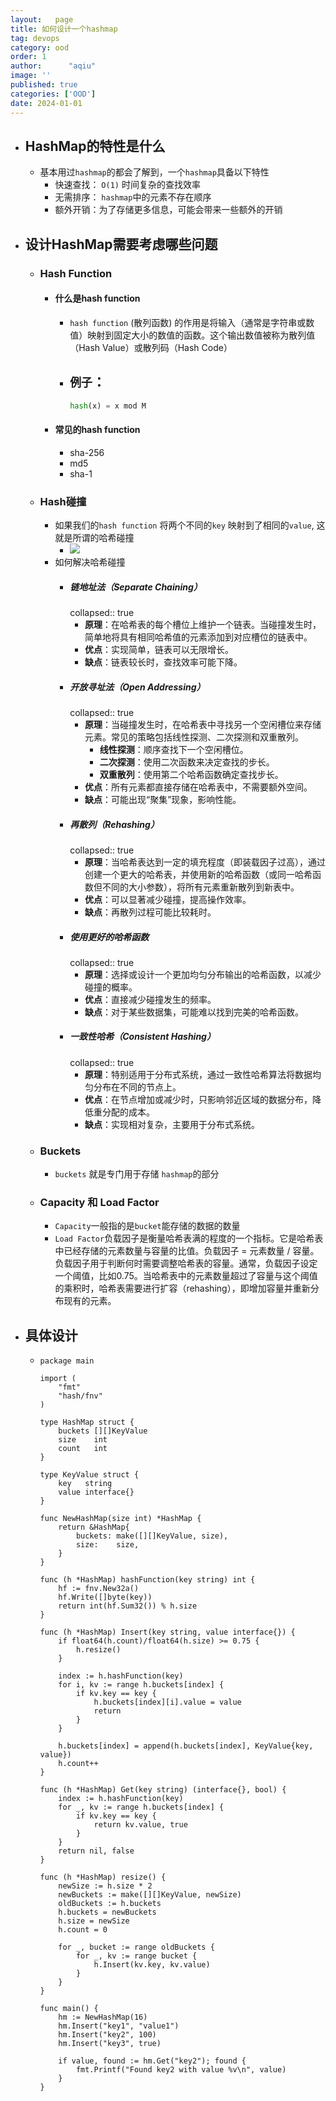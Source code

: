 ```yaml
---
layout:   page
title: 如何设计一个hashmap
tag: devops
category: ood
order: 1
author:      "aqiu"
image: ''
published: true
categories: ['OOD']
date: 2024-01-01
---
```

- ## HashMap的特性是什么
    - 基本用过`hashmap`的都会了解到，一个`hashmap`具备以下特性
        - 快速查找： `O(1)` 时间复杂的查找效率
        - 无需排序： `hashmap`中的元素不存在顺序
        - 额外开销：为了存储更多信息，可能会带来一些额外的开销
- ## 设计HashMap需要考虑哪些问题
    - ### Hash Function
        - #### 什么是hash function
            - `hash function` (散列函数) 的作用是将输入（通常是字符串或数值）映射到固定大小的数值的函数。这个输出数值被称为散列值（Hash Value）或散列码（Hash Code）
            - `例子`：
              -
                ```python
                hash(x) = x mod M
                ```
        - #### 常见的hash function
            - sha-256
            - md5
            - sha-1
    - ### Hash碰撞
        - 如果我们的`hash function` 将两个不同的`key` 映射到了相同的`value`, 这就是所谓的哈希碰撞
            - ![](https://golearning.oss-cn-shanghai.aliyuncs.com/obsidian20240102142008.png)
        - 如何解决哈希碰撞
            - ##### 链地址法（Separate Chaining）
              collapsed:: true
                - **原理**：在哈希表的每个槽位上维护一个链表。当碰撞发生时，简单地将具有相同哈希值的元素添加到对应槽位的链表中。
                - **优点**：实现简单，链表可以无限增长。
                - **缺点**：链表较长时，查找效率可能下降。
            - ##### 开放寻址法（Open Addressing）
              collapsed:: true
                - **原理**：当碰撞发生时，在哈希表中寻找另一个空闲槽位来存储元素。常见的策略包括线性探测、二次探测和双重散列。
                    - **线性探测**：顺序查找下一个空闲槽位。
                    - **二次探测**：使用二次函数来决定查找的步长。
                    - **双重散列**：使用第二个哈希函数确定查找步长。
                - **优点**：所有元素都直接存储在哈希表中，不需要额外空间。
                - **缺点**：可能出现“聚集”现象，影响性能。
            - ##### 再散列（Rehashing）
              collapsed:: true
                - **原理**：当哈希表达到一定的填充程度（即装载因子过高），通过创建一个更大的哈希表，并使用新的哈希函数（或同一哈希函数但不同的大小参数），将所有元素重新散列到新表中。
                - **优点**：可以显著减少碰撞，提高操作效率。
                - **缺点**：再散列过程可能比较耗时。
            - ##### 使用更好的哈希函数
              collapsed:: true
                - **原理**：选择或设计一个更加均匀分布输出的哈希函数，以减少碰撞的概率。
                - **优点**：直接减少碰撞发生的频率。
                - **缺点**：对于某些数据集，可能难以找到完美的哈希函数。
            - ##### 一致性哈希（Consistent Hashing）
              collapsed:: true
                - **原理**：特别适用于分布式系统，通过一致性哈希算法将数据均匀分布在不同的节点上。
                - **优点**：在节点增加或减少时，只影响邻近区域的数据分布，降低重分配的成本。
                - **缺点**：实现相对复杂，主要用于分布式系统。
    - ### Buckets
        - `buckets` 就是专门用于存储 `hashmap`的部分
    - ### Capacity 和 Load Factor
        - `Capacity`一般指的是`bucket`能存储的数据的数量
        - `Load Factor`负载因子是衡量哈希表满的程度的一个指标。它是哈希表中已经存储的元素数量与容量的比值。负载因子 = 元素数量 / 容量。负载因子用于判断何时需要调整哈希表的容量。通常，负载因子设定一个阈值，比如0.75。当哈希表中的元素数量超过了容量与这个阈值的乘积时，哈希表需要进行扩容（rehashing），即增加容量并重新分布现有的元素。
- ## 具体设计
  -
    ```golang
    package main
    
    import (
        "fmt"
        "hash/fnv"
    )
    
    type HashMap struct {
        buckets [][]KeyValue
        size    int
        count   int
    }
    
    type KeyValue struct {
        key   string
        value interface{}
    }
    
    func NewHashMap(size int) *HashMap {
        return &HashMap{
            buckets: make([][]KeyValue, size),
            size:    size,
        }
    }
    
    func (h *HashMap) hashFunction(key string) int {
        hf := fnv.New32a()
        hf.Write([]byte(key))
        return int(hf.Sum32()) % h.size
    }
    
    func (h *HashMap) Insert(key string, value interface{}) {
        if float64(h.count)/float64(h.size) >= 0.75 {
            h.resize()
        }
    
        index := h.hashFunction(key)
        for i, kv := range h.buckets[index] {
            if kv.key == key {
                h.buckets[index][i].value = value
                return
            }
        }
    
        h.buckets[index] = append(h.buckets[index], KeyValue{key, value})
        h.count++
    }
    
    func (h *HashMap) Get(key string) (interface{}, bool) {
        index := h.hashFunction(key)
        for _, kv := range h.buckets[index] {
            if kv.key == key {
                return kv.value, true
            }
        }
        return nil, false
    }
    
    func (h *HashMap) resize() {
        newSize := h.size * 2
        newBuckets := make([][]KeyValue, newSize)
        oldBuckets := h.buckets
        h.buckets = newBuckets
        h.size = newSize
        h.count = 0
    
        for _, bucket := range oldBuckets {
            for _, kv := range bucket {
                h.Insert(kv.key, kv.value)
            }
        }
    }
    
    func main() {
        hm := NewHashMap(16)
        hm.Insert("key1", "value1")
        hm.Insert("key2", 100)
        hm.Insert("key3", true)
    
        if value, found := hm.Get("key2"); found {
            fmt.Printf("Found key2 with value %v\n", value)
        }
    }
    
    ```